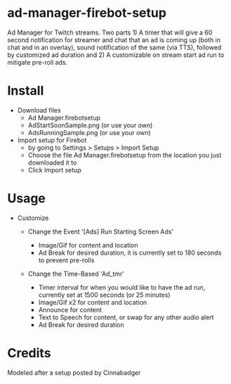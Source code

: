# ad-manager-firebot-setup

Ad Manager for Twitch streams. Two parts 1) A timer that will give a 60 second notification for streamer and chat that an ad is coming up (both in chat and in an overlay), sound notification of the same (via TTS), followed by customized ad duration  and 2) A customizable on stream start ad run to mitigate pre-roll ads.

# Install

+ Download files
    + Ad Manager.firebotsetup
    + AdStartSoonSample.png (or use your own)
    + AdsRunningSample.png (or use your own)
+ Import setup for Firebot
    + by going to Settings > Setups > Import Setup
    + Choose the file Ad Manager.firebotsetup from the location you just downloaded it to
    + Click Import setup

# Usage

+ Customize
    + Change the Event '[Ads] Run Starting Screen Ads'
        + Image/Gif for content and location
        + Ad Break for desired duration, it is currently set to 180 seconds to prevent pre-rolls

    + Change the Time-Based 'Ad_tmr'
        + Timer interval for when you would like to have the ad run, currently set at 1500 seconds (or 25 minutes)
        + Image/Gif x2 for content and location
        + Announce for content
        + Text to Speech for content, or swap for any other audio alert
        + Ad Break for desired duration

# Credits
Modeled after a setup posted by Cinnabadger